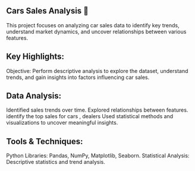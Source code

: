 Cars Sales Analysis 🚗
-

This project focuses on analyzing car sales data to identify key trends, understand market dynamics, and uncover relationships between various features.

Key Highlights:
-
Objective: Perform descriptive analysis to explore the dataset, understand trends, and gain insights into factors influencing car sales.

Data Analysis:
-
Identified sales trends over time.
Explored relationships between features.
identify the top sales for cars , dealers 
Used statistical methods and visualizations to uncover meaningful insights.

Tools & Techniques:
-
Python Libraries: Pandas, NumPy, Matplotlib, Seaborn.
Statistical Analysis: Descriptive statistics and trend analysis.

